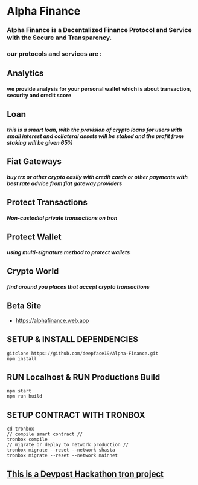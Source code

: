 # Alpha Finance
### Alpha Finance is a Decentalized Finance Protocol and Service with the Secure and Transparency.
### our protocols and services are : 

## Analytics
#### we provide analysis for your personal wallet which is about transaction, security and credit score

## Loan
##### this is a smart loan, with the provision of crypto loans for users with small interest and collateral assets will be staked and the profit from staking will be given 65%

## Fiat Gateways
##### buy trx or other crypto easily with credit cards or other payments with best rate advice from fiat gateway providers

## Protect Transactions
##### Non-custodial private transactions on tron

## Protect Wallet 
##### using multi-signature method to protect wallets  

## Crypto World
##### find around you places that accept crypto transactions 

## Beta Site 
- https://alphafinance.web.app
## SETUP & INSTALL DEPENDENCIES
```
gitclone https://github.com/deepface19/Alpha-Finance.git
npm install
```
## RUN Localhost & RUN Productions Build

```
npm start 
npm run build
```

## SETUP CONTRACT WITH TRONBOX
```
cd tronbox 
// compile smart contract //
tronbox compile 
// migrate or deploy to network production //
tronbox migrate --reset --network shasta 
tronbox migrate --reset --network mainnet 
```
## [This is a Devpost Hackathon tron project](https://tron.devpost.com/?ref_feature=challenge&ref_medium=discover)
